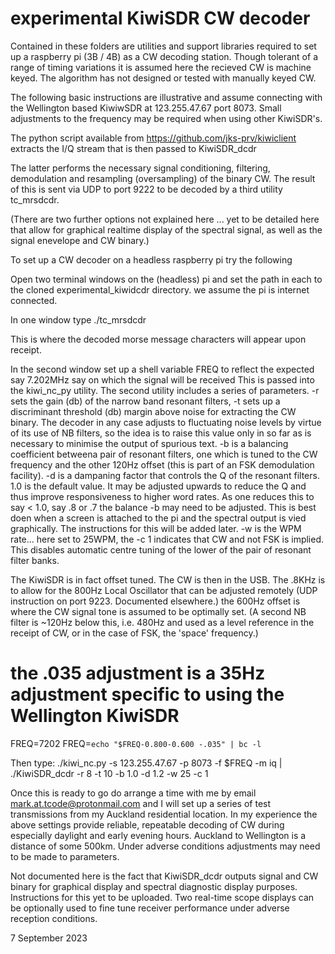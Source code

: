 # experimental KiwiSDR CW decoder
Contained in these folders are utilities and support libraries required to set
up a raspberry pi (3B / 4B) as a CW decoding station. Though tolerant of a 
range of timing variations it is assumed here the recieved
CW is machine keyed.  The algorithm has not designed or tested with manually keyed
CW.

The following basic instructions are illustrative and assume connecting with
the Wellington based KiwiwSDR at  123.255.47.67 port 8073. Small adjustments 
to the frequency may be required when using other KiwiSDR's.

The python script available from
https://github.com/jks-prv/kiwiclient
extracts the I/Q stream that is then passed to KiwiSDR_dcdr

The latter performs the necessary signal conditioning, filtering, demodulation
and resampling (oversampling) of the binary CW. The result of this is sent via
UDP to port 9222 to be decoded by a third utility tc_mrsdcdr.

(There are two further options not explained here ... yet to be detailed here
that allow for graphical realtime display of the spectral signal, as well as the
signal enevelope and CW binary.)

To set up a CW decoder on a headless raspberry pi try the following

Open two terminal windows on the (headless) pi and set the path in each to the cloned
experimental_kiwidcdr directory. we assume the pi is internet connected.

In one window type ./tc_mrsdcdr <ret>

This is where the decoded morse message characters will appear upon receipt.

In the second window set up a shell variable FREQ  to reflect the expected say
7.202MHz say on which the signal will be received This is passed into the kiwi_nc_py
utility. The second utility includes a series of parameters. -r sets the gain
(db) of the narrow band resonant filters, -t sets up a discriminant threshold
(db) margin above noise for extracting the CW binary. The decoder in any case
adjusts to fluctuating noise levels by virtue of its use of NB filters, so the
idea is to raise this value only in so far as is necessary to minimise the
output of spurious text. -b is a balancing coefficient betweena pair of resonant
filters, one which is tuned to the CW frequency and the other 120Hz offset (this
is part of an FSK demodulation facility). -d is a dampaning factor that controls
the Q of the resonant filters. 1.0 is the default value. It may be adjusted
upwards to reduce the Q and thus improve responsiveness to higher word rates. As
one reduces this to say < 1.0, say .8 or .7 the balance -b may need to be
adjusted. This is best doen when a screen is attached to the pi and the spectral
output is vied graphically. The instructions for this will be added later. -w is
the WPM rate... here set to 25WPM, the -c 1 indicates that CW and not FSK is
implied. This disables automatic centre tuning of the lower of the pair of
resonant filter banks.


The KiwiSDR is in fact offset tuned. The CW is then in the USB. The .8KHz is to
allow for the 800Hz Local Oscillator that can be adjusted remotely (UDP
instruction on port 9223. Documented elsewhere.) the 600Hz offset is where the
CW signal tone is assumed to be optimally set. (A second NB filter is ~120Hz
below this, i.e. 480Hz and used as a level reference in the receipt of CW, or in
the case of FSK, the 'space' frequency.) 

# the .035 adjustment is a 35Hz adjustment specific to using the Wellington KiwiSDR
FREQ=7202 FREQ=`echo "$FREQ-0.800-0.600 -.035" | bc -l` 

Then type:
./kiwi_nc.py -s 123.255.47.67 -p 8073 -f $FREQ -m iq | ./KiwiSDR_dcdr -r 8 -t 10
-b 1.0 -d 1.2 -w 25 -c 1



Once this is ready to go do arrange a time with me by email
mark.at.tcode@protonmail.com 
and I will set up a series of test transmissions from my Auckland
residential location. In my experience the above settings provide reliable,
repeatable decoding of CW during especially daylight and early evening hours.
 Auckland to Wellington is a distance of some 500km.
Under adverse conditions adjustments may need to be made to parameters.

Not documented here is the fact that KiwiSDR_dcdr outputs signal and CW binary
for graphical display and spectral diagnostic display purposes. Instructions for
this yet to be uploaded. Two real-time scope displays can be optionally used to
fine tune receiver performance under adverse reception conditions.

7 September 2023

